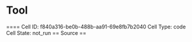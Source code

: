 # Tool

==== Cell ID: f840a316-be0b-488b-aa91-69e8fb7b2040
Cell Type: code
Cell State: not_run
== Source ==
